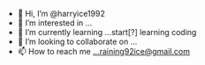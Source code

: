 - 👋 Hi, I’m @harryice1992
- 👀 I’m interested in ...
- 🌱 I’m currently learning ...start[?] learning coding
- 💞️ I’m looking to collaborate on ...
- 📫 How to reach me ...raining92ice@gmail.com

<!---
harryice1992/harryice1992 is a ✨ special ✨ repository because its `README.md` (this file) appears on your GitHub profile.
You can click the Preview link to take a look at your changes.
--->
